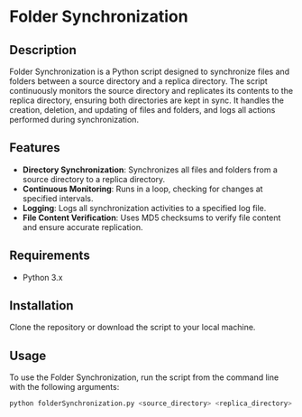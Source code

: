 # Folder Synchronization

## Description
Folder Synchronization is a Python script designed to synchronize files and folders between a source directory and a replica directory. The script continuously monitors the source directory and replicates its contents to the replica directory, ensuring both directories are kept in sync. It handles the creation, deletion, and updating of files and folders, and logs all actions performed during synchronization.

## Features
- **Directory Synchronization**: Synchronizes all files and folders from a source directory to a replica directory.
- **Continuous Monitoring**: Runs in a loop, checking for changes at specified intervals.
- **Logging**: Logs all synchronization activities to a specified log file.
- **File Content Verification**: Uses MD5 checksums to verify file content and ensure accurate replication.

## Requirements
- Python 3.x

## Installation
Clone the repository or download the script to your local machine.

## Usage
To use the Folder Synchronization, run the script from the command line with the following arguments:

```bash
python folderSynchronization.py <source_directory> <replica_directory> <interval_in_seconds> <log_file_path>
